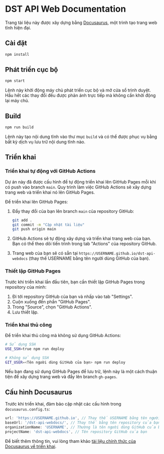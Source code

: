 # DST API Web Documentation

Trang tài liệu này được xây dựng bằng [Docusaurus](https://docusaurus.io/), một trình tạo trang web tĩnh hiện đại.

## Cài đặt

```bash
npm install
```

## Phát triển cục bộ

```bash
npm start
```

Lệnh này khởi động máy chủ phát triển cục bộ và mở cửa sổ trình duyệt. Hầu hết các thay đổi đều được phản ánh trực tiếp mà không cần khởi động lại máy chủ.

## Build

```bash
npm run build
```

Lệnh này tạo nội dung tĩnh vào thư mục `build` và có thể được phục vụ bằng bất kỳ dịch vụ lưu trữ nội dung tĩnh nào.

## Triển khai

### Triển khai tự động với GitHub Actions

Dự án này đã được cấu hình để tự động triển khai lên GitHub Pages mỗi khi có push vào branch `main`. Quy trình làm việc GitHub Actions sẽ xây dựng trang web và triển khai nó lên GitHub Pages.

Để triển khai lên GitHub Pages:

1. Đẩy thay đổi của bạn lên branch `main` của repository GitHub:
   ```bash
   git add .
   git commit -m "Cập nhật tài liệu"
   git push origin main
   ```

2. GitHub Actions sẽ tự động xây dựng và triển khai trang web của bạn. Bạn có thể theo dõi tiến trình trong tab "Actions" của repository GitHub.

3. Trang web của bạn sẽ có sẵn tại `https://USERNAME.github.io/dst-api-webdocs` (thay thế USERNAME bằng tên người dùng GitHub của bạn).

### Thiết lập GitHub Pages

Trước khi triển khai lần đầu tiên, bạn cần thiết lập GitHub Pages trong repository của mình:

1. Đi tới repository GitHub của bạn và nhấp vào tab "Settings".
2. Cuộn xuống đến phần "GitHub Pages".
3. Trong "Source", chọn "GitHub Actions".
4. Lưu thiết lập.

### Triển khai thủ công

Để triển khai thủ công mà không sử dụng GitHub Actions:

```bash
# Sử dụng SSH
USE_SSH=true npm run deploy

# Không sử dụng SSH
GIT_USER=<Tên người dùng GitHub của bạn> npm run deploy
```

Nếu bạn đang sử dụng GitHub Pages để lưu trữ, lệnh này là một cách thuận tiện để xây dựng trang web và đẩy lên branch `gh-pages`.

## Cấu hình Docusaurus

Trước khi triển khai, đảm bảo cập nhật các cấu hình trong `docusaurus.config.ts`:

```typescript
url: 'https://USERNAME.github.io', // Thay thế USERNAME bằng tên người dùng GitHub của bạn
baseUrl: '/dst-api-webdocs/', // Thay thế bằng tên repository của bạn nếu khác
organizationName: 'USERNAME', // Thường là tên người dùng GitHub của bạn
projectName: 'dst-api-webdocs', // Tên repository GitHub của bạn
```

Để biết thêm thông tin, vui lòng tham khảo [tài liệu chính thức của Docusaurus về triển khai](https://docusaurus.io/docs/deployment).
